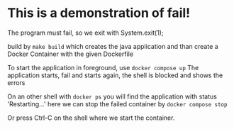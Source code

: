 # This is a demonstration of fail!

The program must fail, so we exit with System.exit(1);

build by `make build` which creates the java application and than create a Docker Container with the given Dockerfile

To start the application in foreground, use `docker compose up`
The application starts, fail and starts again, the shell is blocked and shows the errors

On an other shell with `docker ps` you will find the application with status 'Restarting...'
here we can stop the failed container by `docker compose stop`

Or press Ctrl-C on the shell where we start the container.

